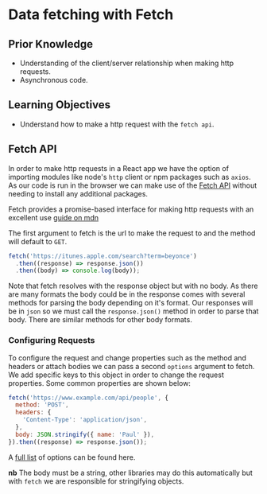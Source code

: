 # Data fetching with Fetch

## Prior Knowledge

- Understanding of the client/server relationship when making http requests.
- Asynchronous code.

## Learning Objectives

- Understand how to make a http request with the `fetch api`.

## Fetch API

In order to make http requests in a React app we have the option of importing modules like node's `http` client or npm packages such as `axios`. As our code is run in the browser we can make use of the [Fetch API](https://developer.mozilla.org/en-US/docs/Web/API/Fetch_API) without needing to install any additional packages.

Fetch provides a promise-based interface for making http requests with an excellent use [guide on mdn](https://developer.mozilla.org/en-US/docs/Web/API/Fetch_API/Using_Fetch)

The first argument to fetch is the url to make the request to and the method will default to `GET`.

```js
fetch('https://itunes.apple.com/search?term=beyonce')
  .then((response) => response.json())
  .then((body) => console.log(body));
```

Note that fetch resolves with the response object but with no body. As there are many formats the body could be in the response comes with several methods for parsing the body depending on it's format. Our responses will be in `json` so we must call the `response.json()` method in order to parse that body. There are similar methods for other body formats.

### Configuring Requests

To configure the request and change properties such as the method and headers or attach bodies we can pass a second `options` argument to fetch. We add specific keys to this object in order to change the request properties. Some common properties are shown below:

```js
fetch('https://www.example.com/api/people', {
  method: 'POST',
  headers: {
    'Content-Type': 'application/json',
  },
  body: JSON.stringify({ name: 'Paul' }),
}).then((response) => response.json());
```

A [full list](https://developer.mozilla.org/en-US/docs/Web/API/WindowOrWorkerGlobalScope/fetch) of options can be found here.

**nb** The body must be a string, other libraries may do this automatically but with `fetch` we are responsible for stringifying objects.